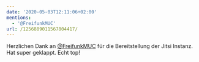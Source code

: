 ```yaml
---
date: '2020-05-03T12:11:06+02:00'
mentions:
  - '@FreifunkMUC'
url: /1256889011567804417/
---
```

Herzlichen Dank an [@FreifunkMUC](https://twitter.com/@FreifunkMUC) für die Bereitstellung der Jitsi Instanz. Hat super geklappt. Echt top!
